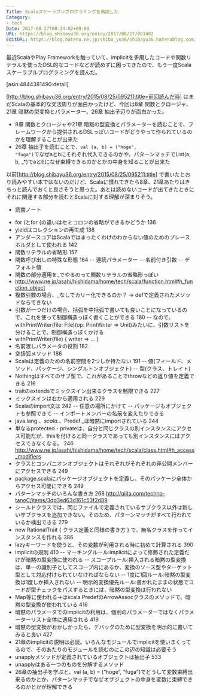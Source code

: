 ```yaml
---
Title: Scalaスケーラブルプログラミングを再読した
Category:
- tech
Date: 2017-08-27T08:34:02+09:00
URL: https://blog.shibayu36.org/entry/2017/08/27/083402
EditURL: https://blog.hatena.ne.jp/shiba_yu36/shibayu36.hatenablog.com/atom/entry/8599973812292403013
---
```


最近ScalaやPlay Frameworkを触っていて、implicitを多用したコードや関数リテラルを使ったDSL的なコードなどが読めずに困ってきたので、もう一度Scalaスケーラブルプログラミングを読んだ。

[asin:4844381490:detail]

[http://blog.shibayu36.org/entry/2015/08/25/095211:title=前回読んだ時] はまだScalaの基本的な文法周りが面白かったけど、今回は8章 関数とクロージャ、21章 暗黙の型変換とパラメーター、26章 抽出子辺りが面白かった。

- 8章 関数とクロージャや21章 暗黙の型変換とパラメーターを読むことで、フレームワークから提供されるDSLっぽいコードがどうやって作られているのかを理解することが出来た
- 26章 抽出子を読むことで、<code>val (a, b) = ("hoge", "fuga")</code>でなぜaとbにそれぞれ代入できるのかや、パターンマッチでList(a, b, _*)でaとbになぜ束縛できるのかとかの中身を知ることが出来た

以前[http://blog.shibayu36.org/entry/2015/08/25/095211:title] で書いたとおり読みやすい本ではないのだけど、Scalaに慣れてきたら8章、21章あたりはきちっと読んでおくと良さそうと思った。あとは読めないコードが出てきたときにそれに関連する部分を読むとScalaに対する理解が深まりそう。

* 読書ノート
- for (とfor {の違いはセミコロンの省略ができるかどうか 136
- yieldはコレクションの再生成 138
- アンダースコアはScalaではまったくわけのわからない値のためのプレースホルダとして使われる 142
- 関数リテラルの省略形 157
- 関数呼び出しの特殊な形態 164
-- 連続パラメーター
-- 名前付き引数
-- デフォルト値
- 関数の部分適用を_でやるのって関数リテラルの省略形っぽい
- http://www.ne.jp/asahi/hishidama/home/tech/scala/function.html#h_function_object
- 複数引数の場合、_なしでカリー化できるのか？ -> defで定義されたメソッドならできない
- 引数が一つだけの場合、括弧を中括弧で書いても良いことになっているので、これを使って制御構造っぽく書くことができる 180
-- なので、withPrintWriter(file: File)(op: PrintWriter => Unit)みたいに、引数リストを分けることで、制御構造っぽくかける
- withPrintWriter(file) { writer => … }
- 名前渡しパラメータの役割 182
- 空括弧メソッド 186
- Scalaは定義のための名前空間を2つしか持たない 191
-- 値(フィールド、メソッド、パッケージ、シングルトンオブジェクト)
-- 型(クラス、トレイト)
- Nothingはすべてのサブ型で、これがあることでthrowなどの返り値を定義できる 216
- traitのextendsでミックスイン出来るクラスを制限できる 227
- ミックスインは右から適用される 229
- Scalaのimport文は 242
-- 任意の場所にかけて
-- パッケージもオブジェクトも参照できて
-- インポートメンバーの名前を変えたりできる
- java.lang._、scala._、Predef._は暗黙にimportされている 244
- 単なるprotected・privateは、自分と同じクラスの別インスタンスにアクセス可能だが、thisを付けると同一クラスであっても別インスタンスにはアクセスできなくなる。 246 http://www.ne.jp/asahi/hishidama/home/tech/scala/class.html#h_access_modifiers
- クラスとコンパニオンオブジェクトはそれぞれがそれぞれの非公開メンバーにアクセスできる 249
- package.scalaにパッケージオブジェクトを定義し、そのパッケージ全体からアクセス可能にできる 249
- パターンマッチのいろんな書き方 268 http://qiita.com/techno-tanoC/items/3dd3ed63d161c53f2d89
- シールドクラスでは、同じファイルで定義されているサブクラス以外は新しいサブクラスを追加できない。そのため、パターンマッチがすべて行われているか検出できる 279
- new RationalTrait { クラス定義と同様の書き方 } で、無名クラスを作ってインスタンスを作れる 386
- lazyキーワードを使うと、その変数が利用される時に初めて計算される 390
- implicitの規則 410
-- マーキングルール:implicitによって修飾された定義だけが暗黙の型変換に使われる
-- スコープルール:挿入される暗黙の型変換は、単一の識別子としてスコープ内にあるか、変換のソース型やターゲット型として対応付けられていなければならない
-- 1度に1回ルール:暗黙の型変換は1度しか挿入されない
-- 明示的変換優先ルール:書かれたままの状態でコードが型チェックをパスするときには、暗黙の型変換は行われない
- Map等に使われる->はscala.PredefのArrowAssocクラスのメソッドで、暗黙の型変換が使われている 416
- 暗黙のパラメータでのimplicitの利用は、個別のパラメーターではなくパラメーターリスト全体に適用される 419
- 暗黙の型変換がおかしかったら、デバッグのために型変換を明示的に書いてみると良い 427
- 21章のimplicitの説明は必読。いろんなモジュールでimplicitを使いまくってるので、そのあたりのモジュールを読むのにこの辺の知識は必要そう
- unapplyメソッドが定義されているオブジェクトは抽出子 533
- unapplyはある一つのものを分解するメソッド
- 26章の抽出子を学ぶと、val (a, b) = (“hoge”, “fuga”)でどうして変数束縛出来るのかとか、パターンマッチでなぜオブジェクトの中身を変数に束縛できるのかとかが理解できる
